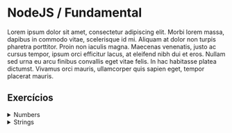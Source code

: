 # NodeJS / Fundamental

Lorem ipsum dolor sit amet, consectetur adipiscing elit. Morbi lorem massa, dapibus in commodo vitae, scelerisque id mi. Aliquam at dolor non turpis pharetra porttitor. Proin non iaculis magna. Maecenas venenatis, justo ac cursus tempor, ipsum orci efficitur lacus, at eleifend nibh dui et eros. Nullam sed urna eu arcu finibus convallis eget vitae felis. In hac habitasse platea dictumst. Vivamus orci mauris, ullamcorper quis sapien eget, tempor placerat mauris.

## Exercícios

<details><summary>Numbers</summary>
  <ul>
  <ul>
</details>

<details><summary>Strings</summary>
  <ul>
    <li><a href="strings/capitalize">capitalize</a></li>
    <li><a href="strings/split">split</a></li>
    <li><a href="strings/upper">upper</a></li>
  <ul>
</details>

